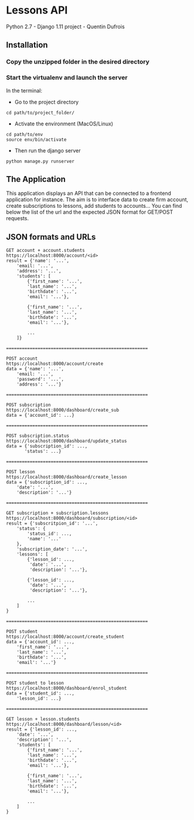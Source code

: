 # Lessons API

Python 2.7 - Django 1.11 project - Quentin Dufrois

## Installation

### Copy the unzipped folder in the desired directory

### Start the virtualenv and launch the server
In the terminal:

* Go to the project directory
```
cd path/to/project_folder/
```

* Activate the environment (MacOS/Linux)
```
cd path/to/env
source env/bin/activate
```

* Then run the django server
```
python manage.py runserver
```

## The Application

This application displays an API that can be connected to a frontend application for instance. The aim is to interface data to create firm account, create subscriptions to lessons, add students to accounts... You can find below the list of the url and the expected JSON format for GET/POST requests.

## JSON formats and URLs

```
GET account + account.students
https://localhost:8000/account/<id>
result = {'name': '...',
	'email: '...',
	'address': '...',
	'students': [
		{'first_name': '...',
		'last_name': '...',
		'birthdate': '...',
		'email': '...'},
		
		{'first_name': '...',
		'last_name': '...',
		'birthdate': '...',
		'email': '...'},
	
		...
	]}
	
======================================================
		
POST account
https://localhost:8000/account/create
data = {'name': '...',
	'email: '...',
	'password': '...',
	'address': '...'}
	
======================================================
		
POST subscription
https://localhost:8000/dashboard/create_sub
data = {'account_id': ...}
		
======================================================
		
POST subscription.status
https://localhost:8000/dashboard/update_status
data = {'subscription_id': ...,
	   'status': ...}

======================================================
		
POST lesson
https://localhost:8000/dashboard/create_lesson
data = {'subscription_id': ...,
	'date': '...',
	'description': '...'}

======================================================
		
GET subscription + subscription.lessons
https://localhost:8000/dashboard/subscription/<id>
result = {'subscritpion_id': '...',
	'status': {
		'status_id': ...,
		'name': '...'
	},
	'subscription_date': '...',
	'lessons': [
		{'lesson_id': ...,
		 'date': '...',
		 'description': '...'},
		
		{'lesson_id': ...,
		 'date': '...',
		 'description': '...'},
		
		...
	]
}

======================================================
		
POST student
https://localhost:8000/account/create_student
data = {'account_id': ...,
	'first_name': '...',
	'last_name': '...',
	'birthdate': '...',
	'email': '...'}
		
======================================================
		
POST student to lesson
https://localhost:8000/dashboard/enrol_student
data = {'student_id': ...,
	'lesson_id': ...}
		
======================================================
		
GET lesson + lesson.students
https://localhost:8000/dashboard/lesson/<id>
result = {'lesson_id': ...,
	'date': '...',
	'description': '...',
	'students': [
		{'first_name': '...',
		'last_name': '...',
		'birthdate': '...',
		'email': '...'},
		
		{'first_name': '...',
		'last_name': '...',
		'birthdate': '...',
		'email': '...'},
		
		...
	]
}
```


